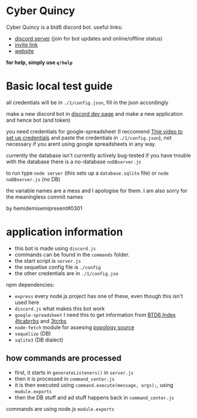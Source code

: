 # Cyber Quincy

Cyber Quincy is a btd6 discord bot.
useful links:

-   [discord server](https://discord.gg/VMX5hZA) (join for bot updates and online/offline status)
-   [invite link](https://discordapp.com/oauth2/authorize?client_id=591922988832653313&scope=bot&permissions=537250881)
-   [website](https://cq.netlify.com)

**for help, simply use `q!help`**

# Basic local test guide

all credentials will be in `./1/config.json`, fill in the json accordingly

make a new discord bot in [discord dev page](https://discord.com/developers/applications) and make a new application and hence bot (and token)

you need credentials for google-spreadsheet (I reccomend [Thie video to set up credentials](https://www.youtube.com/watch?v=UGN6EUi4Yio) and paste the credentials in `./1/config.json`), not necessary if you arent using google spreadsheets in any way.

currently the database isn't currently actively bug-tested
if you have trouble with the database there is a no-database `noDBserver.js`

to run type `node server` (this sets up a `database.sqlite` file) or `node noDBserver.js` (no DB)

the variable names are a mess and I apologise for them.
I am also sorry for the meaningless commit names

by hemidemisemipresent#0301

# application information

-   this bot is made using `discord.js`
-   commands can be found in the `commands` folder.
-   the start script is `server.js`
-   the sequelise config file is `./config`
-   the other credentials are in `./1/config.jso`

npm dependencies:

-   `express` every node.js project has one of these, even though this isn't used here
-   `discord.js` what makes this bot work
-   `google-spreadsheet` I need this to get information from [BTD6 Index](https://docs.google.com/spreadsheets/d/1bK0rJzXrMqT8KuWufjwNrPxsYTsCQpAVhpBt20f1wpA/edit#gid=0) [4tcabrrbs](https://docs.google.com/spreadsheets/d/1tOcL8DydvslPHvMAuf-FAHL0ik7KV4kp49vgNqK_N8Q/edit#gid=2028069799) and [3tcrbs](https://docs.google.com/spreadsheets/d/1tOcL8DydvslPHvMAuf-FAHL0ik7KV4kp49vgNqK_N8Q/edit#gid=2028069799)
-   `node-fetch` module for assesing [popology source](http://topper64.co.uk/nk/btd6/dat/towers.json)
-   `sequelize` (DB)
-   `sqlite3` (DB dialect)

## how commands are processed

-   first, it starts in `generateListeners()` in `server.js`
-   then it is processed in `command_center.js`
-   it is then executed using `command.execute(message, args);`, using `module.exports`
-   then the DB stuff and ad stuff happens back in `command_center.js`

commands are using node.js `module.exports`
